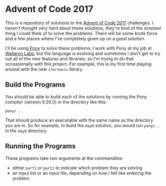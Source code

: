 # Advent of Code 2017

This is a repository of solutions to
the [Advent of Code 2017](https://adventofcode.com/2017) challenges. I
haven't thought very hard about these solutions, they're kind of the
simplest thing I could think of to solve the problems. There will be
some brute force and a few places where I've completely given up on a
good solution.

I'll be using [Pony](https://ponylang.org) to solve these problems. I
work with Pony at my job at [Wallaroo Labs](https://wallaroolabs.com),
but the language is evolving and sometimes I don't get to try out all
of the new features and libraries, so I'm trying to do that
occassionally with this project. For example, this is my first time
playing around with the new `itertools` library.

## Build the Programs

You should be able to build each of the solutions by running the Pony
compiler (version 0.20.0) in the directory like this:

```
ponyc .
```

That should produce an executable with the same name as the directory
you are in. So for example, to build the `day8` solution, you would
run `ponyc .` in the `day8` directory.

## Running the Programs

These programs take two arguments at the commandline:

* either `part1` or `part2` to indicate which problem they are solving
* an input list or an input file, depending on how I felt like
  entering the problem
